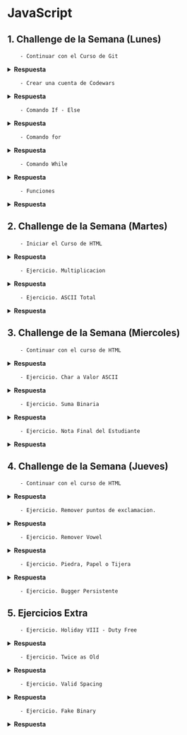 # JavaScript

## 1. Challenge de la Semana (Lunes)

        - Continuar con el Curso de Git

<details><summary><strong>Respuesta</strong></summary>

![Curso Git](GitHub1.jpg)

</details>

        - Crear una cuenta de Codewars

<details><summary><strong>Respuesta</strong></summary>

![Usuario en CodeWars](CuentaCodewars.jpg)

</details>

        - Comando If - Else

<details><summary><strong>Respuesta</strong></summary>

La expresión IF THEN ELSE puede definirse de dos maneras:

IF (condición booleana) THEN (valor verdadero) ELSE (valor falso) ENDIF: el resultado devuelto dependerá de si la condición se cumple o no.

IF (condición booleana) THEN (valor verdadero) ENDIF: el resultado devuelto siempre será el resultado verdadero. Si la expresión condicional no se cumple, el resultado estará vacío.

</details>

        - Comando for

<details><summary><strong>Respuesta</strong></summary>        

los bucles (ciclos) son utilizados para realizar tareas repetitivas con base en una condición. Las condiciones típicamente devuelven true (verdadero) o false(falso) al ser evaluados. El bucle continuará ejecutándose hasta que la condición devuelva  false.

Sintaxis:

for ([initializacion]); [condicion]; [expresion-final]) {
   // sentencias
}

</details>

        - Comando While

<details><summary><strong>Respuesta</strong></summary>

El bucle while empieza por evaluar la condición. Si la condición es verdadera (devuelve true), entonces las sentencias son ejecutadas. Si la condición es falsa (devuelve false), entonces las sentencias no son ejecutadas. Luego el bucle finaliza.

Sintaxis:
while (condicion)
{
  sentencia(s);
}

</details>

        - Funciones

<details><summary><strong>Respuesta</strong></summary>

Una función es un conjunto de instrucciones que se agrupan para realizar una tarea concreta y que se pueden reutilizar fácilmente.

</details>

## 2. Challenge de la Semana (Martes)

        - Iniciar el Curso de HTML

<details><summary><strong>Respuesta</strong></summary>

![Inicio del Curso HTML](CursoHTMLIntro.jpg)

</details>

        - Ejercicio. Multiplicacion

<details><summary><strong>Respuesta</strong></summary>

```JavaScript

function multiply(a, b){
  //Se modifico la funcion para que regresara el resultado de la multiplicacion.
  return (a * b);
}

```

</details>

        - Ejercicio. ASCII Total

<details><summary><strong>Respuesta</strong></summary>

```JavaScript

function uniTotal (string) {
// Convirtiendo de String a Codigo ASCII
  let Cadena = 0;
  
  if (string != "")
    for (let i=0; i<string.length; i++) {
      Cadena = Cadena + string.charCodeAt(i);
    }
    
  return Cadena;
}

```

</details>

## 3. Challenge de la Semana (Miercoles)

        - Continuar con el curso de HTML

<details><summary><strong>Respuesta</strong></summary>

![Continuacion Curso HTML](CursoHTMLVSCode.jpg)

</details>

        - Ejercicio. Char a Valor ASCII

<details><summary><strong>Respuesta</strong></summary>

```JavaScript

function getChar(c){
  // Funcion para convertir un valor entero a Codigo ASCII
  
  caracter = String.fromCharCode(c);
  return caracter;
}

```

</details>

        - Ejercicio. Suma Binaria

<details><summary><strong>Respuesta</strong></summary>

```JavaScript

function addBinary(a,b) {
  var resultado = (a + b);
  var cadena = '';
  var cadena2 = '';
  
  do {
     residuo = (resultado % 2);
     cadena = cadena + residuo;
     resultado = Math.trunc(resultado/2);
  } while (resultado !== 0);
  
  for (var i=cadena.length - 1; i >= 0; i--) {
    cadena2 = cadena2 + cadena[i];
  }
  return cadena2;
}

```
</details>

        - Ejercicio. Nota Final del Estudiante

<details><summary><strong>Respuesta</strong></summary>

```JavaScript

function finalGrade (exam, projects) {
  let nota_final = 0
  
  if ((exam >90) || (projects >10)) {
    nota_final = 100
  } else if ((exam >75) && (projects >=5)) {
    nota_final = 90
  } else if ((exam >50) && (projects >=2)) {
    nota_final = 75
  }   
  return nota_final     // final grade
}

```
</details>

## 4. Challenge de la Semana (Jueves)

        - Continuar con el curso de HTML

<details><summary><strong>Respuesta</strong></summary>

![Continuacion Curso HTML](CursoHTMWebSite.jpg)

</details>

        - Ejercicio. Remover puntos de exclamacion.

<details><summary><strong>Respuesta</strong></summary>

```JavaScript

function remove (string) {  
  string2 = '';
  
  // Verificamos si al menos contiene el simbolo '!' al final de la cadena
  if (string.lastIndexOf("!") == string.length -1 ) {
    ultimo = string.length;
    var i = string.length -1;
    while (i >= 0) {
       if (string[i] == "!") {
         ultimo = i; 
       } else {
           break;
       }
      i--;
    }
    string2 = string.substring(0,ultimo);
  } else {
    string2 = string;
  }
  return string2;
}

```

</details>

        - Ejercicio. Remover Vowel

<details><summary><strong>Respuesta</strong></summary>

```JavaScript

function shortcut(string){
  return string.replace(/[aeiou]/g,'')
}

```

</details>

        - Ejercicio. Piedra, Papel o Tijera

<details><summary><strong>Respuesta</strong></summary>

```JavaScript

const rps = (p1, p2) => {
  var winner = "";
  if (p1 === p2) {
    winner = "Draw!";
  } else if (p1 === "rock") {
      if (p2 === "paper") {
        winner = "Player 2 won!";
      } else {
        winner = "Player 1 won!";
      }
    } else if (p1 === "paper") {
      if (p2 === "rock") {
        winner = "Player 1 won!";
      } else {
        winner = "Player 2 won!";
      }
    } else {
      if (p2 === "paper") {
        winner = "Player 1 won!";
      } else { 
        winner = "Player 2 won!";
      }
    }
    return winner;
  }

```

</details>

        - Ejercicio. Bugger Persistente

## 5. Ejercicios Extra 

        - Ejercicio. Holiday VIII - Duty Free

<details><summary><strong>Respuesta</strong></summary>

```JavaScript

function dutyFree(normPrice, discount, hol){
  let costo = 0;
  
  // Si el descuento es 0, solo dividimos el precio entre 100
  if (discount == 0) {
    costo = (normPrice) / 100;  
  } else {
    costo = (normPrice * discount) / 100;
  }
  
  respuesta = parseInt(hol / costo);
  return respuesta;
}

```
</details>

        - Ejercicio. Twice as Old

<details><summary><strong>Respuesta</strong></summary>

```JavaScript

function twiceAsOld(dadYearsOld, sonYearsOld) {
  // Calcular hace cuantos años el padre tuvo el doble de la edad del hijo o en cuantos años lo tendra.
  var fecha = (dadYearsOld - sonYearsOld * 2);
  if (fecha < 0) {
    fecha = fecha * -1;
  }
  return fecha;
}

```

</details>

        - Ejercicio. Valid Spacing

<details><summary><strong>Respuesta</strong></summary>

```JavaScript

function validSpacing(s) {
  // Validar que exista espacio en blanco
  
  posicion = s.indexOf(' ');
  if (posicion === -1) { //Preguntamos si No existe algun espacio en BLANCO
    respuesta = true;
  } else if (s[0] == ' ' || s[s.length-1] == ' ') {
      respuesta = false;
  } else if (s.indexOf('  ') == -1) {
    respuesta = true;
  } else {
    respuesta = false;
  }
  return respuesta;
}

```

</details>

        - Ejercicio. Fake Binary

<details><summary><strong>Respuesta</strong></summary>

```JavaScript

function fakeBin(x){
  let numero = '';
  
  for (let i = 0; i <= x.length -1; i++) {
    if (x[i] <5 ) {
      numero = numero + '0';
    } else {
      numero = numero + '1';
    }
  }
  return numero;
}

```

</details>